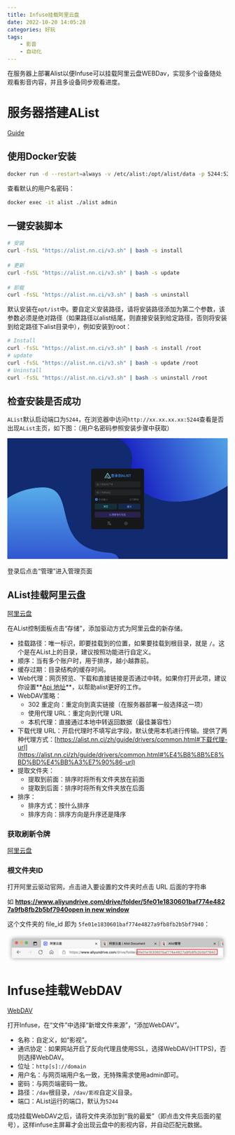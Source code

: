 ```yaml
---
title: Infuse挂载阿里云盘
date: 2022-10-20 14:05:28
categories: 好玩
tags: 
    - 影音
    - 自动化
---
```





在服务器上部署Alist以便Infuse可以挂载阿里云盘WEBDav，实现多个设备随处观看影音内容，并且多设备同步观看进度。
<!--more-->
# 服务器搭建AList

[Guide](https://alist.nn.ci/guide/)

## 使用Docker安装

```bash
docker run -d --restart=always -v /etc/alist:/opt/alist/data -p 5244:5244 --name="alist" xhofe/alist:latest
```

查看默认的用户名密码：

```bash
docker exec -it alist ./alist admin
```

## 一键安装脚本

```bash
# 安装
curl -fsSL "https://alist.nn.ci/v3.sh" | bash -s install

# 更新
curl -fsSL "https://alist.nn.ci/v3.sh" | bash -s update

# 卸载
curl -fsSL "https://alist.nn.ci/v3.sh" | bash -s uninstall
```

默认安装在`opt/ist`中。要自定义安装路径，请将安装路径添加为第二个参数，该参数必须是绝对路径（如果路径以alist结尾，则直接安装到给定路径，否则将安装到给定路径下alist目录中），例如安装到root：

```bash
# Install
curl -fsSL "https://alist.nn.ci/v3.sh" | bash -s install /root
# update
curl -fsSL "https://alist.nn.ci/v3.sh" | bash -s update /root
# Uninstall
curl -fsSL "https://alist.nn.ci/v3.sh" | bash -s uninstall /root
```

## 检查安装是否成功

`AList`默认启动端口为`5244`，在浏览器中访问`http://xx.xx.xx.xx:5244`查看是否出现`AList`主页，如下图：（用户名密码参照安装步骤中获取）

![Untitled](images/Infuse挂载阿里云/Untitled.png)

登录后点击“管理”进入管理页面

## AList挂载阿里云盘

[阿里云盘](https://alist.nn.ci/zh/guide/drivers/aliyundrive.html)

在AList控制面板点击“存储”，添加驱动方式为阿里云盘的新存储。

- 挂载路径：唯一标识，即要挂载到的位置，如果要挂载到根目录，就是 `/`。这个是在AList上的目录，建议按照功能进行自定义。
- 顺序：当有多个账户时，用于排序，越小越靠前。
- 缓存过期：目录结构的缓存时间。
- Web代理：网页预览、下载和直接链接是否通过中转。如果你打开此项，建议你设置**[Api 地址](https://alist.nn.ci/zh/config/site.html#api%E5%9C%B0%E5%9D%80)**，以帮助alist更好的工作。
- WebDAV策略：
    - 302 重定向：重定向到真实链接（在服务器部署一般选择这一项）
    - 使用代理 URL：重定向到代理 URL
    - 本机代理：直接通过本地中转返回数据（最佳兼容性）
- 下载代理 URL：开启代理时不填写此字段，默认使用本机进行传输。提供了两种代理方式：[https://alist.nn.ci/zh/guide/drivers/common.html#下载代理-url](https://alist.nn.ci/zh/guide/drivers/common.html#%E4%B8%8B%E8%BD%BD%E4%BB%A3%E7%90%86-url)
- 提取文件夹：
    - 提取到前面：排序时将所有文件夹放在前面
    - 提取到后面：排序时将所有文件夹放在后面
- 排序：
    - 排序方式：按什么排序
    - 排序方向：排序方向是升序还是降序

### 获取刷新令牌

[阿里云盘](https://alist.nn.ci/zh/guide/drivers/aliyundrive.html#%E5%88%B7%E6%96%B0%E4%BB%A4%E7%89%8C)

### 根文件夹ID

打开阿里云驱动官网，点击进入要设置的文件夹时点击 URL 后面的字符串

如 **[https://www.aliyundrive.com/drive/folder/5fe01e1830601baf774e4827a9fb8fb2b5bf7940open in new window](https://www.aliyundrive.com/drive/folder/5fe01e1830601baf774e4827a9fb8fb2b5bf7940)**

这个文件夹的 file_id 即为 `5fe01e1830601baf774e4827a9fb8fb2b5bf7940`：

![Untitled](images/Infuse挂载阿里云/Untitled%201.png)

# Infuse挂载WebDAV

[WebDAV](https://alist.nn.ci/zh/guide/webdav.html#webdav-%E9%85%8D%E7%BD%AE)

打开Infuse，在“文件”中选择“新增文件来源”，“添加WebDAV”。

- 名称：自定义，如“影视”。
- 通讯协定：如果网站开启了反向代理且使用SSL，选择WebDAV(HTTPS)，否则选择WebDAV。
- 位址：`http[s]://domain`
- 用户名：与网页端用户名一致，无特殊需求使用admin即可。
- 密码：与网页端密码一致。
- 路径：`/dav`根目录，`/dav/影视`自定义目录。
- 端口：AList运行的端口，默认为`5244`

成功挂载WebDAV之后，请将文件夹添加到“我的最爱”（即点击文件夹后面的星号），这样infuse主屏幕才会出现云盘中的影视内容，并自动匹配元数据。